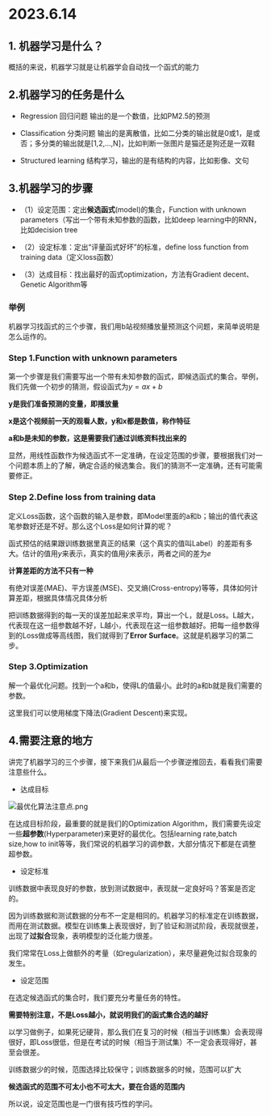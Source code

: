 # 2023.6.14

## 1. 机器学习是什么？

概括的来说，机器学习就是让机器学会自动找一个函式的能力

## 2.机器学习的任务是什么

- Regression 回归问题 输出的是一个数值，比如PM2.5的预测

- Classification 分类问题 输出的是离散值，比如二分类的输出就是0或1，是或否；多分类的输出就是[1,2,...,N]，比如判断一张图片是猫还是狗还是一双鞋

- Structured learning 结构学习，输出的是有结构的内容，比如影像、文句

## 3.机器学习的步骤

- （1）设定范围：定出**候选函式**(model)的集合，Function with unknown parameters（写出一个带有未知参数的函数，比如deep learning中的RNN， 比如decision tree

- （2）设定标准：定出“评量函式好坏”的标准，define loss function from training data（定义loss函数）

- （3）达成目标：找出最好的函式optimization，方法有Gradient decent、Genetic Algorithm等

### 举例

机器学习找函式的三个步骤，我们用b站视频播放量预测这个问题，来简单说明是怎么运作的。

### Step 1.Function with unknown parameters

第一个步骤是我们需要写出一个带有未知参数的函式，即候选函式的集合。举例，我们先做一个初步的猜测，假设函式为$y=ax+b$

**y是我们准备预测的变量，即播放量**

**x是这个视频前一天的观看人数，y和x都是数值，称作特征**

**a和b是未知的参数，这是需要我们通过训练资料找出来的**



显然，用线性函数作为候选函式不一定准确，在设定范围的步骤，要根据我们对一个问题本质上的了解，确定合适的候选集合。我们的猜测不一定准确，还有可能需要修正。



### Step 2.Define loss from training data

定义Loss函数，这个函数的输入是参数，即Model里面的a和b；输出的值代表这笔参数好还是不好。那么这个Loss是如何计算的呢？



函式预估的结果跟训练数据里真正的结果（这个真实的值叫Label）的差距有多大。估计的值用$y$来表示，真实的值用$\widehat{y}$来表示，两者之间的差为$e$

**计算差距的方法不只有一种**

有绝对误差(MAE)、平方误差(MSE)、交叉熵(Cross-entropy)等等，具体如何计算差距，根据具体情况具体分析



把训练数据得到的每一天的误差加起来求平均，算出一个L，就是Loss。L越大，代表现在这一组参数越不好，L越小，代表现在这一组参数越好。把每一组参数得到的Loss做成等高线图，我们就得到了**Error Surface**。这就是机器学习的第二步。



### Step 3.Optimization

解一个最优化问题。找到一个a和b，使得L的值最小。此时的a和b就是我们需要的参数。

这里我们可以使用梯度下降法(Gradient Descent)来实现。



## 4.需要注意的地方

讲完了机器学习的三个步骤，接下来我们从最后一个步骤逆推回去，看看我们需要注意些什么。

- 达成目标

![最优化算法注意点.png](https://cdn.jsdelivr.net/gh/YunqueP/PictureHere@main/img/%E6%9C%80%E4%BC%98%E5%8C%96%E7%AE%97%E6%B3%95%E6%B3%A8%E6%84%8F%E7%82%B9.png)

在达成目标阶段，最重要的就是我们的Optimization Algorithm，我们需要先设定一些**超参数**(Hyperparameter)来更好的最优化。包括learning rate,batch size,how to init等等，我们常说的机器学习的调参数，大部分情况下都是在调整超参数。



- 设定标准

训练数据中表现良好的参数，放到测试数据中，表现就一定良好吗？答案是否定的。



因为训练数据和测试数据的分布不一定是相同的。机器学习的标准定在训练数据，而用在测试数据。模型在训练集上表现很好，到了验证和测试阶段，表现就很差，出现了**过拟合**现象，表明模型的泛化能力很差。



我们常常在Loss上做额外的考量（如regularization），来尽量避免过拟合现象的发生。



- 设定范围

在选定候选函式的集合时，我们要充分考量任务的特性。

**需要特别注意，不是Loss越小，就说明我们的函式集合选的越好**

以学习做例子，如果死记硬背，那么我们在复习的时候（相当于训练集）会表现得很好，即Loss很低，但是在考试的时候（相当于测试集）不一定会表现得好，甚至会很差。



训练数据少的时候，范围选择比较保守；训练数据多的时候，范围可以扩大



**候选函式的范围不可太小也不可太大，要在合适的范围内**

所以说，设定范围也是一门很有技巧性的学问。
